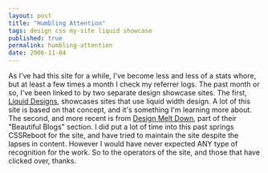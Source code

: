 ```yaml
---
layout: post
title: "Humbling Attention"
tags: design css my-site liquid showcase
published: true
permalink: humbling-attention
date: 2006-11-04
---
```


As I've had this site for a while, I've become less and less of a stats whore, but at least a few times a month I check my referrer logs.  The past month or so, I've been linked to by two separate design showcase sites.  The first, <a href="http://www.cssliquid.com/2006/gallery/miklb%e2%80%99s-mindless-ramblings/">Liquid Designs</a>, showcases sites that use liquid width design.  A lot of this site is based on that concept, and it's something I'm learning more about.  The second, and more recent is from <a href="http://www.designmeltdown.com/chapters/Blogs/Part2.aspx">Design Melt Down</a>, part of their "Beautiful Blogs" section.
I did put a lot of time into this past springs CSSReboot for the site, and have tried to maintain the site despite the lapses in content.  However I would have never expected ANY type of recognition for the work.  So to the operators of the site, and those that have clicked over, thanks.
